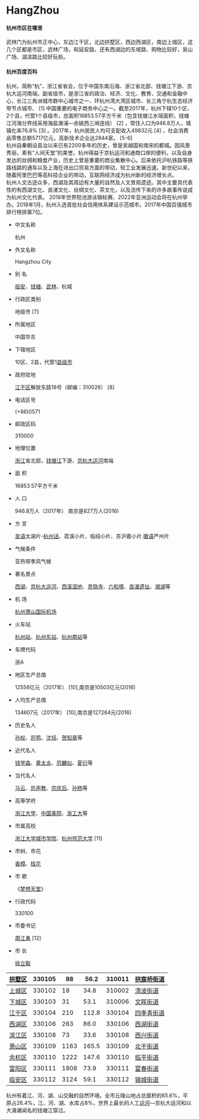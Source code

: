# HangZhou

#### 杭州市区在哪里    

武林门为杭州市正中心，东边江干区，北边拱墅区，西边西湖区，南边上城区，这几个区都是市区，武林广场，和延安路，还有西湖边的东坡路、购物比较好，吴山广场、湖滨路比较好玩些。

#### 杭州百度百科   

杭州，简称“杭”，浙江省省会，位于中国东南沿海、浙江省北部、钱塘江下游、京杭大运河南端，副省级市，是浙江省的政治、经济、文化、教育、交通和金融中心，长江三角洲城市群中心城市之一、环杭州湾大湾区城市、长三角宁杭生态经济带节点城市、 [1]  中国重要的电子商务中心之一。截至2017年，杭州下辖10个区、2个县，代管1个县级市，总面积16853.57平方千米（包含钱塘江水域面积，钱塘江河海分界线采用海盐澉浦—余姚西三闸连线） [2]  ，常住人口为946.8万人，城镇化率76.8% [3]  。2017年，杭州居民人均可支配收入49832元 [4]  ，社会消费品零售总额5717亿元，高新技术企业达2844家。 [5-6]   
杭州自秦朝设县治以来已有2200多年的历史，曾是吴越国和南宋的都城。因风景秀丽，素有“人间天堂”的美誉。杭州得益于京杭运河和通商口岸的便利，以及自身发达的丝绸和粮食产业，历史上曾是重要的商业集散中心。后来依托沪杭铁路等铁路线路的通车以及上海在进出口贸易方面的带动，轻工业发展迅速。新世纪以来，随着阿里巴巴等高科技企业的带动，互联网经济成为杭州新的经济增长点。  
杭州人文古迹众多，西湖及其周边有大量的自然及人文景观遗迹。其中主要具代表性的有西湖文化、良渚文化、丝绸文化、茶文化，以及流传下来的许多故事传说成为杭州文化代表。
2018年世界短池游泳锦标赛、2022年亚洲运动会将在杭州举办。2018年1月，杭州入选首批社会信用体系建设示范城市。2017年中国百强城市排行榜排第7位。  

- 中文名称

  杭州

- 外文名称

  Hangzhou City

- 别    名

  [临安](https://baike.baidu.com/item/%E4%B8%B4%E5%AE%89/10481973)、[钱塘](https://baike.baidu.com/item/%E9%92%B1%E5%A1%98/1183592)、[武林](https://baike.baidu.com/item/%E6%AD%A6%E6%9E%97/5956500)、杭城

- 行政区类别

  地级市 [7][ ]()

- 所属地区

  中国华东

- 下辖地区

  10区、2县，代管1[县级市](https://baike.baidu.com/item/%E5%8E%BF%E7%BA%A7%E5%B8%82)

- 政府驻地

  [江干区](https://baike.baidu.com/item/%E6%B1%9F%E5%B9%B2%E5%8C%BA)解放东路18号（邮编：310026） [8][ ]()

- 电话区号

  (+86)0571

- 邮政区码

  310000

- 地理位置

  [浙江](https://baike.baidu.com/item/%E6%B5%99%E6%B1%9F)省北部，[钱塘江](https://baike.baidu.com/item/%E9%92%B1%E5%A1%98%E6%B1%9F)下游，[京杭大运河](https://baike.baidu.com/item/%E4%BA%AC%E6%9D%AD%E5%A4%A7%E8%BF%90%E6%B2%B3)南端

- 面    积

  16853.57平方千米

- 人    口

  946.8万人（2017年） 南京是827万人(2016)

- 方    言

  [吴语](https://baike.baidu.com/item/%E5%90%B4%E8%AF%AD)太湖片-[杭州话](https://baike.baidu.com/item/%E6%9D%AD%E5%B7%9E%E8%AF%9D)、苕溪小片、临绍小片、苏沪嘉小片.[徽语](https://baike.baidu.com/item/%E5%BE%BD%E8%AF%AD)严州片

- 气候条件

  亚热带季风气候

- 著名景点

  [西湖](https://baike.baidu.com/item/%E8%A5%BF%E6%B9%96)、[京杭大运河](https://baike.baidu.com/item/%E4%BA%AC%E6%9D%AD%E5%A4%A7%E8%BF%90%E6%B2%B3)、[西溪湿地](https://baike.baidu.com/item/%E8%A5%BF%E6%BA%AA%E6%B9%BF%E5%9C%B0)、[灵隐寺](https://baike.baidu.com/item/%E7%81%B5%E9%9A%90%E5%AF%BA/110918)、[六和塔](https://baike.baidu.com/item/%E5%85%AD%E5%92%8C%E5%A1%94/487399)、[良渚遗址](https://baike.baidu.com/item/%E8%89%AF%E6%B8%9A%E9%81%97%E5%9D%80)、[湘湖](https://baike.baidu.com/item/%E6%B9%98%E6%B9%96/8989167)等


- 机    场

  [杭州萧山国际机场](https://baike.baidu.com/item/%E6%9D%AD%E5%B7%9E%E8%90%A7%E5%B1%B1%E5%9B%BD%E9%99%85%E6%9C%BA%E5%9C%BA)

- 火车站

  [杭州站](https://baike.baidu.com/item/%E6%9D%AD%E5%B7%9E%E7%AB%99)、[杭州东站](https://baike.baidu.com/item/%E6%9D%AD%E5%B7%9E%E4%B8%9C%E7%AB%99)、[杭州南站](https://baike.baidu.com/item/%E6%9D%AD%E5%B7%9E%E5%8D%97%E7%AB%99)等

- 车牌代码

  浙A

- 地区生产总值

  12556亿元（2017年） [10][ ]()  南京是10503亿元(2016)

- 人均生产总值

  134607元（2017年） [10][ ]() 南京是127264元(2016)

- 历史名人

  [孙权](https://baike.baidu.com/item/%E5%AD%99%E6%9D%83/17337)、[厉鹗](https://baike.baidu.com/item/%E5%8E%89%E9%B9%97)、[沈括](https://baike.baidu.com/item/%E6%B2%88%E6%8B%AC)、[贺知章](https://baike.baidu.com/item/%E8%B4%BA%E7%9F%A5%E7%AB%A0)等

- 近代名人

  [钱学森](https://baike.baidu.com/item/%E9%92%B1%E5%AD%A6%E6%A3%AE/26105)、[章太炎](https://baike.baidu.com/item/%E7%AB%A0%E5%A4%AA%E7%82%8E)、[厉麟似](https://baike.baidu.com/item/%E5%8E%89%E9%BA%9F%E4%BC%BC)、[夏衍](https://baike.baidu.com/item/%E5%A4%8F%E8%A1%8D)等

- 当代名人

  [马云](https://baike.baidu.com/item/%E9%A9%AC%E4%BA%91/6252)、[厉声教](https://baike.baidu.com/item/%E5%8E%89%E5%A3%B0%E6%95%99)、[宗庆后](https://baike.baidu.com/item/%E5%AE%97%E5%BA%86%E5%90%8E)、[孙杨](https://baike.baidu.com/item/%E5%AD%99%E6%9D%A8/1012)等

- 高等学府

  [浙江大学](https://baike.baidu.com/item/%E6%B5%99%E6%B1%9F%E5%A4%A7%E5%AD%A6)、[中国美院](https://baike.baidu.com/item/%E4%B8%AD%E5%9B%BD%E7%BE%8E%E9%99%A2)、[浙工大](https://baike.baidu.com/item/%E6%B5%99%E5%B7%A5%E5%A4%A7)等

- 市属高校

  [浙江大学城市学院](https://baike.baidu.com/item/%E6%B5%99%E6%B1%9F%E5%A4%A7%E5%AD%A6%E5%9F%8E%E5%B8%82%E5%AD%A6%E9%99%A2)、[杭州师范大学](https://baike.baidu.com/item/%E6%9D%AD%E5%B7%9E%E5%B8%88%E8%8C%83%E5%A4%A7%E5%AD%A6) [11][ ]()

- 市树、市花

  [香樟](https://baike.baidu.com/item/%E9%A6%99%E6%A8%9F)、[桂花](https://baike.baidu.com/item/%E6%A1%82%E8%8A%B1)

- 市    歌

  《[梦想天堂](https://baike.baidu.com/item/%E6%A2%A6%E6%83%B3%E5%A4%A9%E5%A0%82/16005283)》

- 行政代码

  330100

- 市委书记

  [周江勇](https://baike.baidu.com/item/%E5%91%A8%E6%B1%9F%E5%8B%87) [12][ ]()

- 市    长

  [徐立毅](https://baike.baidu.com/item/%E5%BE%90%E7%AB%8B%E6%AF%85)

| [拱墅区](https://baike.baidu.com/item/%E6%8B%B1%E5%A2%85%E5%8C%BA) | 330105 | 88   | 56.2  | 310011 | [拱宸桥街道](https://baike.baidu.com/item/%E6%8B%B1%E5%AE%B8%E6%A1%A5%E8%A1%97%E9%81%93) |
| ---------------------------------------- | ------ | ---- | ----- | ------ | ---------------------------------------- |
| [上城区](https://baike.baidu.com/item/%E4%B8%8A%E5%9F%8E%E5%8C%BA) | 330102 | 18   | 34.8  | 310002 | [清波街道](https://baike.baidu.com/item/%E6%B8%85%E6%B3%A2%E8%A1%97%E9%81%93) |
| [下城区](https://baike.baidu.com/item/%E4%B8%8B%E5%9F%8E%E5%8C%BA) | 330103 | 31   | 53.1  | 310006 | [文晖街道](https://baike.baidu.com/item/%E6%96%87%E6%99%96%E8%A1%97%E9%81%93) |
| [江干区](https://baike.baidu.com/item/%E6%B1%9F%E5%B9%B2%E5%8C%BA) | 330104 | 210  | 112.8 | 330104 | [四季青街道](https://baike.baidu.com/item/%E5%9B%9B%E5%AD%A3%E9%9D%92%E8%A1%97%E9%81%93/10411877) |
| [西湖区](https://baike.baidu.com/item/%E8%A5%BF%E6%B9%96%E5%8C%BA) | 330106 | 263  | 86.0  | 330106 | [西湖街道](https://baike.baidu.com/item/%E8%A5%BF%E6%B9%96%E8%A1%97%E9%81%93/6598250) |
| [滨江区](https://baike.baidu.com/item/%E6%BB%A8%E6%B1%9F%E5%8C%BA) | 330108 | 73   | 33.6  | 330108 | [西兴街道](https://baike.baidu.com/item/%E8%A5%BF%E5%85%B4%E8%A1%97%E9%81%93) |
| [萧山区](https://baike.baidu.com/item/%E8%90%A7%E5%B1%B1%E5%8C%BA) | 330109 | 1163 | 165.5 | 330109 | [北干街道](https://baike.baidu.com/item/%E5%8C%97%E5%B9%B2%E8%A1%97%E9%81%93) |
| [余杭区](https://baike.baidu.com/item/%E4%BD%99%E6%9D%AD%E5%8C%BA) | 330110 | 1222 | 147.6 | 330110 | [临平街道](https://baike.baidu.com/item/%E4%B8%B4%E5%B9%B3%E8%A1%97%E9%81%93) |
| [富阳区](https://baike.baidu.com/item/%E5%AF%8C%E9%98%B3%E5%8C%BA) | 330111 | 1808 | 73.9  | 330111 | [富春街道](https://baike.baidu.com/item/%E5%AF%8C%E6%98%A5%E8%A1%97%E9%81%93) |
| [临安区](https://baike.baidu.com/item/%E4%B8%B4%E5%AE%89%E5%8C%BA) | 330112 | 3124 | 59.1  | 330112 | [锦城街道](https://baike.baidu.com/item/%E9%94%A6%E5%9F%8E%E8%A1%97%E9%81%93) |

杭州有着江、河、湖、山交融的自然环境。全市丘陵山地占总面积的65.6%，平原占26.4%，江、河、湖、水库占8%，世界上最长的人工[运河](https://baike.baidu.com/item/%E8%BF%90%E6%B2%B3)—京杭大运河和以大涌潮闻名的钱塘江穿过。

